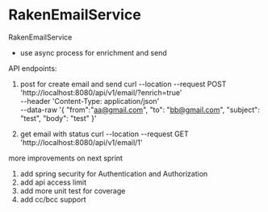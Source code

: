 # RakenEmailService
RakenEmailService

* use async process for enrichment and send

API endpoints: 
1. post for create email and send
curl --location --request POST 'http://localhost:8080/api/v1/email/?enrich=true' \
--header 'Content-Type: application/json' \
--data-raw '{
    "from":"aa@gmail.com",
    "to": "bb@gmail.com",
    "subject": "test",
    "body": "test"
}'

2. get email with status
curl --location --request GET 'http://localhost:8080/api/v1/email/1'



more improvements on next sprint
1. add spring security for Authentication and Authorization
2. add api access limit
3. add more unit test for coverage
4. add cc/bcc support
